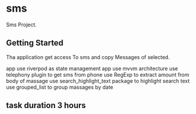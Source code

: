 # sms

Sms Project.

## Getting Started

Tha application get access
To sms and copy
Messages of selected.

app use riverpod as state management
app use mvvm architecture
use  telephony plugin to get sms from phone
use  RegExp to extract amount from body of massage
use search_highlight_text package to highlight search text
use grouped_list to group massages by date
 
## task duration 3 hours 